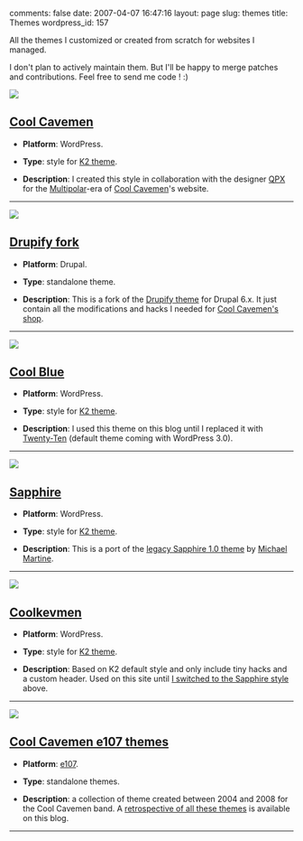 comments: false
date: 2007-04-07 16:47:16
layout: page
slug: themes
title: Themes
wordpress_id: 157

All the themes I customized or created from scratch for websites I managed.

I don't plan to actively maintain them. But I'll be happy to merge patches and contributions. Feel free to send me code ! :)

[![](/static/uploads/2007/04/cool-cavemen-preview.png)](/static/uploads/2007/04/cool-cavemen-preview.png)

## [Cool Cavemen](http://github.com/kdeldycke/cool-cavemen-k2-theme/)

  * **Platform**: WordPress.

  * **Type**: style for [K2 theme](http://getk2.com).

  * **Description**: I created this style in collaboration with the designer [QPX](http://qpx.coolcavemen.com) for the [Multipolar](http://coolcavemen.com/discography/multipolar/)-era of [Cool Cavemen](http://coolcavemen.com)'s website.

* * *

[![](/static/uploads/2007/04/drupify-fork-preview-e1291301163923.png)](/static/uploads/2007/04/drupify-fork-preview.png)

## [Drupify fork](http://github.com/kdeldycke/drupify-fork/)

  * **Platform**: Drupal.

  * **Type**: standalone theme.

  * **Description**: This is a fork of the [Drupify theme](http://drupal.org/project/drupify) for Drupal 6.x. It just contain all the modifications and hacks I needed for [Cool Cavemen's shop](http://shop.coolcavemen.com).

* * *

[![](/static/uploads/2007/04/cool-blue-preview.png)](/static/uploads/2007/04/cool-blue-preview.png)

## [Cool Blue](http://github.com/kdeldycke/cool-blue/)

  * **Platform**: WordPress.

  * **Type**: style for [K2 theme](http://getk2.com).

  * **Description**: I used this theme on this blog until I replaced it with [Twenty-Ten](http://wordpress.org/extend/themes/twentyten) (default theme coming with WordPress 3.0).

* * *

[![](/static/uploads/2007/04/sapphire-style-for-k2-03-wordpress-theme.png)](/static/uploads/2007/04/sapphire-style-for-k2-03-wordpress-theme.png)

## [Sapphire](http://github.com/kdeldycke/sapphire/)

  * **Platform**: WordPress.

  * **Type**: style for [K2 theme](http://getk2.com).

  * **Description**: This is a port of the [legacy Sapphire 1.0 theme](http://www.michaelmartine.com/free-wordpress-themes/free-wordpress-theme-sapphire/) by [Michael Martine](http://www.michaelmartine.com).

* * *

[![](/static/uploads/2007/04/coolkevmen-for-k2-in-action1-e1291301553611.png)](/static/uploads/2007/04/coolkevmen-for-k2-in-action1.png)

## [Coolkevmen](http://github.com/kdeldycke/coolkevmen/)

  * **Platform**: WordPress.

  * **Type**: style for [K2 theme](http://getk2.com).

  * **Description**: Based on K2 default style and only include tiny hacks and a custom header. Used on this site until [I switched to the Sapphire style](http://kevin.deldycke.com/2007/03/sapphire-style-for-k2-wordpress-theme/) above.

* * *

[![](/static/uploads/2011/06/new_look_3_mouseover.png)](/static/uploads/2011/06/new_look_3_mouseover.png)

## [Cool Cavemen e107 themes](http://github.com/kdeldycke/cool-cavemen-e107-theme)

  * **Platform**: [e107](http://e107.org).

  * **Type**: standalone themes.

  * **Description**: a collection of theme created between 2004 and 2008 for the Cool Cavemen band. A [retrospective of all these themes](http://kevin.deldycke.com/2011/06/cool-cavemen-webdesign-retrospective/) is available on this blog.

* * *
